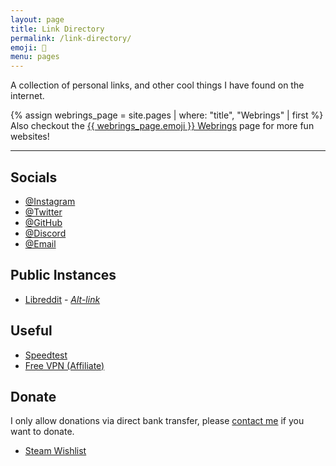 ```yaml
---
layout: page
title: Link Directory
permalink: /link-directory/
emoji: 🔗
menu: pages
---
```


A collection of personal links, and other cool things I have found on the internet.

{% assign webrings_page = site.pages | where: "title", "Webrings" | first %}
Also checkout the <a href="{% link _pages/webrings.md %}">{{ webrings_page.emoji }} Webrings</a> page for more fun websites!

---

## Socials

- [@Instagram](https://www.instagram.com/Walkx_/)
- [@Twitter](https://twitter.com/@WalkxTweet)
- [@GitHub](https://github.com/walkxcode)
- [@Discord](https://discord.com/users/949277452184727573)
- [@Email](mailto:contact@walkx.fyi)

## Public Instances

- [Libreddit](https://r.walkx.fyi) - [_Alt-link_](https://lib.walkx.fyi)

## Useful

- [Speedtest](https://s.walkx.fyi/)
- [Free VPN (Affiliate)](https://vpn.walkx.fyi/)

## Donate

I only allow donations via direct bank transfer, please [contact me](mailto:contact@walkx.fyi) if you want to donate.

- [Steam Wishlist](https://store.steampowered.com/wishlist/profiles/76561198964697820/#sort=price&type=all)
